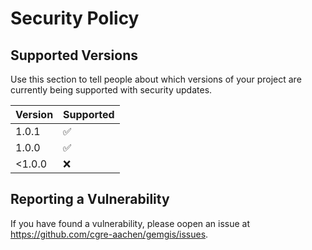 # Security Policy

## Supported Versions

Use this section to tell people about which versions of your project are
currently being supported with security updates.

| Version | Supported          |
| ------- | ------------------ |
| 1.0.1   | :white_check_mark: |
| 1.0.0   | :white_check_mark: |
| <1.0.0  | :x:                |

## Reporting a Vulnerability

If you have found a vulnerability, please oopen an issue at https://github.com/cgre-aachen/gemgis/issues.
